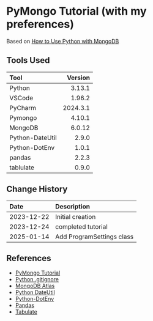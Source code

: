 # PyMongo Tutorial (with my preferences)
Based on <a href='https://www.mongodb.com/resources/languages/python'>How to Use Python with MongoDB</a> 

## Tools Used

| Tool            |  Version |
|:----------------|---------:|
| Python          |   3.13.1 |
| VSCode          |   1.96.2 |
| PyCharm         | 2024.3.1 |
| Pymongo         |   4.10.1 |
| MongoDB         |   6.0.12 |
| Python-DateUtil |    2.9.0 |
| Python-DotEnv   |    1.0.1 |
| pandas          |    2.2.3 |
| tablulate       |    0.9.0 |


## Change History

| Date       | Description               |
|:-----------|:--------------------------|
| 2023-12-22 | Initial creation          |
| 2023-12-24 | completed tutorial        |
| 2025-01-14 | Add ProgramSettings class |


## References

* [PyMongo Tutorial](https://www.mongodb.com/languages/python)
* [Python .gitignore](https://github.com/github/gitignore/blob/main/Python.gitignore)
* [MongoDB Atlas](https://www.mongodb.com/atlas/database)
* [Python DateUtil](https://dateutil.readthedocs.io/en/stable/)
* [Python-DotEnv](https://pypi.org/project/python-dotenv/)
* [Pandas](https://pandas.pydata.org/)
* [Tabulate](https://pypi.org/project/tabulate/) 
